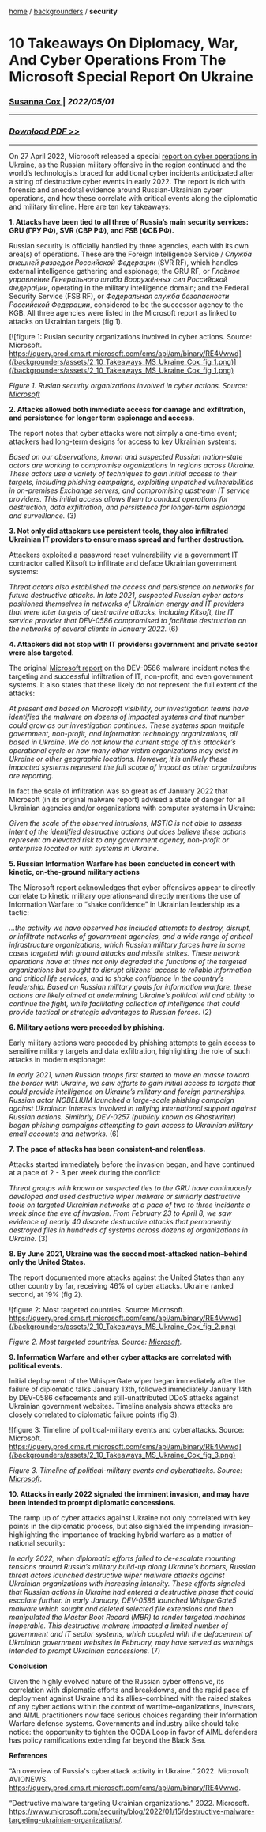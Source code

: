 [home](https://cx7.dev/) / [backgrounders](https://cx7.dev/backgrounders/home.html) / **security**

# 10 Takeaways On Diplomacy, War, And Cyber Operations From The Microsoft Special Report On Ukraine

### <a href="https://cx7.dev/contact.html" target="_blank" rel="noopener noreferrer">Susanna Cox </a> | *2022/05/01*

-----

### *<a href="https://cx7.dev/backgrounders/2_10_Takeaways_MS_Ukraine_Cox.pdf" target="_blank" rel="noopener noreferrer">Download PDF >> </a>*

-----

On 27 April 2022, Microsoft released a special [report on cyber operations in Ukraine](https://query.prod.cms.rt.microsoft.com/cms/api/am/binary/RE4Vwwd), as the Russian military offensive in the region continued and the world’s technologists braced for additional cyber incidents anticipated after a string of destructive cyber events in early 2022. The report is rich with forensic and anecdotal evidence around Russian-Ukrainian cyber operations, and how these correlate with critical events along the diplomatic and military timeline. Here are ten key takeaways:


**1. Attacks have been tied to all three of Russia’s main security services: GRU (ГРУ РФ), SVR (СВР РФ), and FSB (ФСБ РФ).**


Russian security is officially handled by three agencies, each with its own area(s) of operations.  These are the Foreign Intelligence Service / *Служба внешней разведки Российской Федерации* (SVR RF), which handles external intelligence gathering and espionage; the GRU RF, or *Гла́вное управле́ние Генера́льного шта́ба Вооружённых сил Росси́йской Федера́ции*, operating in the military intelligence domain; and the Federal Security Service (FSB RF), or *Федеральная служба безопасности Российской Федерации*, considered to be the successor agency to the KGB. All three agencies were listed in the Microsoft report as linked to attacks on Ukrainian targets (fig 1).


[![figure 1: Rusian security organizations involved in cyber actions. Source: Microsoft. https://query.prod.cms.rt.microsoft.com/cms/api/am/binary/RE4Vwwd](/backgrounders/assets/2_10_Takeaways_MS_Ukraine_Cox_fig_1.png)](/backgrounders/assets/2_10_Takeaways_MS_Ukraine_Cox_fig_1.png)


*Figure 1. Rusian security organizations involved in cyber actions. Source: 
<a href="https://query.prod.cms.rt.microsoft.com/cms/api/am/binary/RE4Vwwd" target="_blank" rel="noopener noreferrer">Microsoft</a>*


**2. Attacks allowed both immediate access for damage and exfiltration, and persistence for longer term espionage and access.**


The report notes that cyber attacks were not simply a one-time event; attackers had long-term designs for access to key Ukrainian systems:


*Based on our observations, known and suspected Russian nation-state actors are working to compromise organizations in regions across Ukraine. These actors use a variety of techniques to gain initial access to their targets, including phishing campaigns, exploiting unpatched vulnerabilities in on-premises Exchange servers, and compromising upstream IT service providers. This initial access allows them to conduct operations for destruction, data exfiltration, and persistence for longer-term espionage and surveillance.* (3)


**3. Not only did attackers use persistent tools, they also infiltrated Ukrainian IT providers to ensure mass spread and further destruction.**


Attackers exploited a password reset vulnerability via a government IT contractor called Kitsoft to infiltrate and deface Ukrainian government systems:


*Threat actors also established the access and persistence on networks for future destructive attacks. In late 2021, suspected Russian cyber actors positioned themselves in networks of Ukrainian energy and IT providers that were later targets of destructive attacks, including Kitsoft, the IT service provider that DEV-0586 compromised to facilitate destruction on the networks of several clients in January 2022.* (6)


**4. Attackers did not stop with IT providers: government and private sector were also targeted.**


The original [Microsoft report](https://www.microsoft.com/security/blog/2022/01/15/destructive-malware-targeting-ukrainian-organizations/) on the DEV-0586 malware incident notes the targeting and successful infiltration of IT, non-profit, and even government systems. It also states that these likely do not represent the full extent of the attacks:
 

*At present and based on Microsoft visibility, our investigation teams have identified the malware on dozens of impacted systems and that number could grow as our investigation continues. These systems span multiple government, non-profit, and information technology organizations, all based in Ukraine. We do not know the current stage of this attacker’s operational cycle or how many other victim organizations may exist in Ukraine or other geographic locations. However, it is unlikely these impacted systems represent the full scope of impact as other organizations are reporting.*
 

In fact the scale of infiltration was so great as of January 2022 that Microsoft (in its original malware report) advised a state of danger for all Ukrainian agencies and/or organizations with computer systems in Ukraine: 
 

*Given the scale of the observed intrusions, MSTIC is not able to assess intent of the identified destructive actions but does believe these actions represent an elevated risk to any government agency, non-profit or enterprise located or with systems in Ukraine.*
 

**5. Russian Information Warfare has been conducted in concert with kinetic, on-the-ground military actions**


The Microsoft report acknowledges that cyber offensives appear to directly correlate to kinetic military operations–and directly mentions the use of Information Warfare to “shake confidence” in Ukrainian leadership as a tactic:


*…the activity we have observed has included attempts to destroy, disrupt, or infiltrate networks of government agencies, and a wide range of critical infrastructure organizations, which Russian military forces have in some cases targeted with ground attacks and missile strikes. These network operations have at times not only degraded the functions of the targeted organizations but sought to disrupt citizens’ access to reliable information and critical life services, and to shake confidence in the country’s leadership. Based on Russian military goals for information warfare, these actions are likely aimed at undermining Ukraine’s political will and ability to continue the fight, while facilitating collection of intelligence that could provide tactical or strategic advantages to Russian forces.* (2) 


**6. Military actions were preceded by phishing.**


Early military actions were preceded by phishing attempts to gain access to sensitive military targets and data exfiltration, highlighting the role of such attacks in modern espionage:


*In early 2021, when Russian troops first started to move en masse toward the border with Ukraine, we saw efforts to gain initial access to targets that could provide intelligence on Ukraine’s military and foreign partnerships. Russian actor NOBELIUM launched a large-scale phishing campaign against Ukrainian interests involved in rallying international support against Russian actions. Similarly, DEV-0257 (publicly known as Ghostwriter) began phishing campaigns attempting to gain access to Ukrainian military email accounts and networks.* (6)


**7. The pace of attacks has been consistent–and relentless.**


Attacks started immediately before the invasion began, and have continued at a pace of 2 - 3 per week during the conflict:


*Threat groups with known or suspected ties to the GRU have continuously developed and used destructive wiper malware or similarly destructive tools on targeted Ukrainian networks at a pace of two to three incidents a week since the eve of invasion. From February 23 to April 8, we saw evidence of nearly 40 discrete destructive attacks that permanently destroyed files in hundreds of systems across dozens of organizations in Ukraine.* (3)


**8. By June 2021, Ukraine was the second most-attacked nation–behind only the United States.**


The report documented more attacks against the United States than any other country by far, receiving 46% of cyber attacks. Ukraine ranked second, at 19% (fig 2).


![figure 2: Most targeted countries. Source: Microsoft. https://query.prod.cms.rt.microsoft.com/cms/api/am/binary/RE4Vwwd](/backgrounders/assets/2_10_Takeaways_MS_Ukraine_Cox_fig_2.png)


*Figure 2. Most targeted countries. Source: [Microsoft](https://query.prod.cms.rt.microsoft.com/cms/api/am/binary/RE4Vwwd).*

**9. Information Warfare and other cyber attacks are correlated with political events.**


Initial deployment of the WhisperGate wiper began immediately after the failure of diplomatic talks January 13th, followed immediately January 14th by DEV-0586 defacements and still-unattributed DDoS attacks against Ukrainian government websites. Timeline analysis shows attacks are closely correlated to diplomatic failure points (fig 3).


![figure 3: Timeline of political-military events and cyberattacks. Source: Microsoft. https://query.prod.cms.rt.microsoft.com/cms/api/am/binary/RE4Vwwd](/backgrounders/assets/2_10_Takeaways_MS_Ukraine_Cox_fig_3.png)


*Figure 3. Timeline of political-military events and cyberattacks. Source: [Microsoft](https://query.prod.cms.rt.microsoft.com/cms/api/am/binary/RE4Vwwd).*


**10. Attacks in early 2022 signaled the imminent invasion, and may have been intended to prompt diplomatic concessions.**


The ramp up of cyber attacks against Ukraine not only correlated with key points in the diplomatic process, but also signaled the impending invasion–highlighting the importance of tracking hybrid warfare as a matter of national security:


*In early 2022, when diplomatic efforts failed to de-escalate mounting tensions around Russia’s military build-up along Ukraine’s borders, Russian threat actors launched destructive wiper malware attacks against Ukrainian organizations with increasing intensity. These efforts signaled that Russian actions in Ukraine had entered a destructive phase that could escalate further. In early January, DEV-0586 launched WhisperGate5 malware which sought and deleted selected file extensions and then manipulated the Master Boot Record (MBR) to render targeted machines inoperable. This destructive malware impacted a limited number of government and IT sector systems, which coupled with the defacement of Ukrainian government websites in February, may have served as warnings intended to prompt Ukrainian concessions.* (7)


**Conclusion**


Given the highly evolved nature of the Russian cyber offensive, its correlation with diplomatic efforts and breakdowns, and the rapid pace of deployment against Ukraine and its allies–combined with the raised stakes of any cyber actions within the context of wartime–organizations, investors, and AIML practitioners now face serious choices regarding their Information Warfare defense systems. Governments and industry alike should take notice: the opportunity to tighten the OODA Loop in favor of AIML defenders has policy ramifications extending far beyond the Black Sea.


**References**


“An overview of Russia's cyberattack activity in Ukraine.” 2022. Microsoft AVIONEWS. https://query.prod.cms.rt.microsoft.com/cms/api/am/binary/RE4Vwwd.


“Destructive malware targeting Ukrainian organizations.” 2022. Microsoft. https://www.microsoft.com/security/blog/2022/01/15/destructive-malware-targeting-ukrainian-organizations/.


